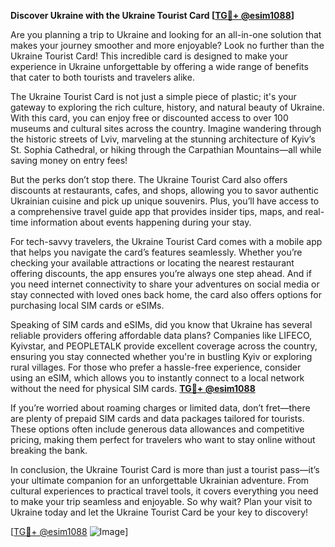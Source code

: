 **Discover Ukraine with the Ukraine Tourist Card [[TG💪+ @esim1088](https://t.me/s/esim1088)]**

Are you planning a trip to Ukraine and looking for an all-in-one solution that makes your journey smoother and more enjoyable? Look no further than the Ukraine Tourist Card! This incredible card is designed to make your experience in Ukraine unforgettable by offering a wide range of benefits that cater to both tourists and travelers alike.

The Ukraine Tourist Card is not just a simple piece of plastic; it's your gateway to exploring the rich culture, history, and natural beauty of Ukraine. With this card, you can enjoy free or discounted access to over 100 museums and cultural sites across the country. Imagine wandering through the historic streets of Lviv, marveling at the stunning architecture of Kyiv’s St. Sophia Cathedral, or hiking through the Carpathian Mountains—all while saving money on entry fees!

But the perks don’t stop there. The Ukraine Tourist Card also offers discounts at restaurants, cafes, and shops, allowing you to savor authentic Ukrainian cuisine and pick up unique souvenirs. Plus, you’ll have access to a comprehensive travel guide app that provides insider tips, maps, and real-time information about events happening during your stay.

For tech-savvy travelers, the Ukraine Tourist Card comes with a mobile app that helps you navigate the card’s features seamlessly. Whether you’re checking your available attractions or locating the nearest restaurant offering discounts, the app ensures you’re always one step ahead. And if you need internet connectivity to share your adventures on social media or stay connected with loved ones back home, the card also offers options for purchasing local SIM cards or eSIMs.

Speaking of SIM cards and eSIMs, did you know that Ukraine has several reliable providers offering affordable data plans? Companies like LIFECO, Kyivstar, and PEOPLETALK provide excellent coverage across the country, ensuring you stay connected whether you're in bustling Kyiv or exploring rural villages. For those who prefer a hassle-free experience, consider using an eSIM, which allows you to instantly connect to a local network without the need for physical SIM cards. **[TG💪+ @esim1088](https://t.me/s/esim1088)**

If you’re worried about roaming charges or limited data, don’t fret—there are plenty of prepaid SIM cards and data packages tailored for tourists. These options often include generous data allowances and competitive pricing, making them perfect for travelers who want to stay online without breaking the bank.

In conclusion, the Ukraine Tourist Card is more than just a tourist pass—it’s your ultimate companion for an unforgettable Ukrainian adventure. From cultural experiences to practical travel tools, it covers everything you need to make your trip seamless and enjoyable. So why wait? Plan your visit to Ukraine today and let the Ukraine Tourist Card be your key to discovery!

[[TG💪+ @esim1088](https://t.me/s/esim1088) ![Image](https://i.postimg.cc/Y0z9fWf4/image.png)]